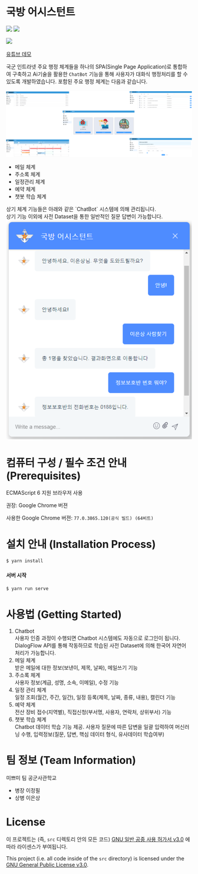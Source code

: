 
# 국방 어시스턴트
<img src='https://img.shields.io/badge/license-MIT-green.svg'> <a href="http://www.mnd.go.kr/mbshome/mbs/mnd/subview.jsp?id=mnd_060202000000" target="_blank"><img src='https://img.shields.io/badge/logo-Mnd-blue.svg'></a>

<img src='public/mnd_logo.png'>

[유튜브 데모](https://youtu.be/Hd8m1uNT5LY)


국군 인트라넷 주요 행정 체계들을 하나의 SPA(Single Page Application)로 통합하여 구축하고 Ai기술을 활용한 `ChatBot` 기능을 통해 사용자가 대화식 행정처리를 할 수 있도록 개발하였습니다.
포함된 주요 행정 체계는 다음과 같습니다.<br><br>
<img src='public/all.png'>
<ul>
<li>메일 체계</li>
<li>주소록 체계</li>
<li>일정관리 체계</li>
<li>예약 체계</li>
<li>챗봇 학습 체계</li>
</ul>
상기 체계 기능들은 아래와 같은 `ChatBot` 시스템에 의해 관리됩니다.<br>
상기 기능 이외에 사전 Dataset을 통한 일반적인 질문 답변이 가능합니다.
<div style='text-align: center'><img src='public/chatbot.png'></div>

# 컴퓨터 구성 / 필수 조건 안내 (Prerequisites)
ECMAScript 6 지원 브라우저 사용

권장: Google Chrome 버젼

사용한 Google Chrome 버젼: `77.0.3865.120(공식 빌드) (64비트)`

# 설치 안내 (Installation Process)
```bash
$ yarn install
```

#### 서버 시작
```bash
$ yarn run serve
```

# 사용법 (Getting Started)
<ol>
  <li>Chatbot</li>
사용자 인증 과정이 수행되면 Chatbot 시스템에도 자동으로 로그인이 됩니다. DialogFlow API를 통해 작동하므로 학습된 사전 Dataset에 의해 한국어 자연어 처리가 가능합니다.
  <li>메일 체계</li>
  받은 메일에 대한 정보(보낸이, 제목, 날짜), 메일쓰기 기능
  <li>주소록 체계</li>
  사용자 정보(계급, 성명, 소속, 이메일), 수정 기능
  <li>일정 관리 체계</li>
  일정 조회(월간, 주간, 일간), 일정 등록(제목, 날짜, 종류, 내용), 캘린더 기능
  <li>예약 체계</li>
  전산 장비 접수(지역별), 직접신청(부서명, 사용자, 연락처, 상위부서) 기능
  <li>챗봇 학습 체계</li>
  Chatbot 데이터 학습 기능 제공. 사용자 질문에 따른 답변을 일괄 입력하여 머신러닝 수행, 입력정보(질문, 답변, 핵심 데이터 형식, 유사데이터 학습여부)
</ol>

# 팀 정보 (Team Information)

미쁘미 팀
공군사관학교
* 병장 이정필
* 상병 이은상


# License
이 프로젝트는 (즉, `src` 디렉토리 안의 모든 코드) [GNU 일반 공중 사용 허가서 v3.0](https://www.gnu.org/licenses/gpl-3.0.en.html) 에 따라 라이센스가 부여됩니다.

This project (i.e. all code inside of the `src` directory) is licensed under the
[GNU General Public License v3.0](https://www.gnu.org/licenses/gpl-3.0.en.html).
